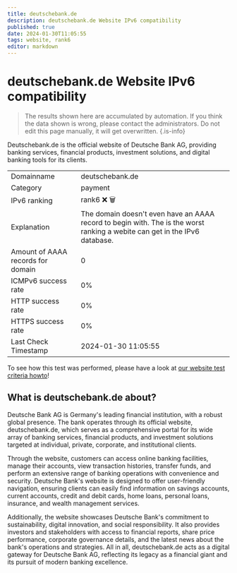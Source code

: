 ```yaml
---
title: deutschebank.de
description: deutschebank.de Website IPv6 compatibility
published: true
date: 2024-01-30T11:05:55
tags: website, rank6
editor: markdown
---
```


# deutschebank.de Website IPv6 compatibility

> The results shown here are accumulated by automation. If you think the data shown is wrong, please contact the administrators. 
> Do not edit this page manually, it will get overwritten.
{.is-info}

Deutschebank.de is the official website of Deutsche Bank AG, providing banking services, financial products, investment solutions, and digital banking tools for its clients.


|   |   |
| - | - |
| Domainname | deutschebank.de
| Category | payment |
| IPv6 ranking | rank6 :x: :wastebasket: |
| Explanation | The domain doesn't even have an AAAA record to begin with. The is the worst ranking a webite can get in the IPv6 database. |
| Amount of AAAA records for domain | 0 |
| ICMPv6 success rate | 0%|
| HTTP success rate | 0% |
| HTTPS success rate | 0% |
| Last Check Timestamp | 2024-01-30 11:05:55 |

To see how this test was performed, please have a look at [our website test criteria howto](/howto/testcriteria/website)!


## What is deutschebank.de about?
Deutsche Bank AG is Germany's leading financial institution, with a robust global presence. The bank operates through its official website, deutschebank.de, which serves as a comprehensive portal for its wide array of banking services, financial products, and investment solutions targeted at individual, private, corporate, and institutional clients.

Through the website, customers can access online banking facilities, manage their accounts, view transaction histories, transfer funds, and perform an extensive range of banking operations with convenience and security. Deutsche Bank's website is designed to offer user-friendly navigation, ensuring clients can easily find information on savings accounts, current accounts, credit and debit cards, home loans, personal loans, insurance, and wealth management services.

Additionally, the website showcases Deutsche Bank's commitment to sustainability, digital innovation, and social responsibility. It also provides investors and stakeholders with access to financial reports, share price performance, corporate governance details, and the latest news about the bank's operations and strategies. All in all, deutschebank.de acts as a digital gateway for Deutsche Bank AG, reflecting its legacy as a financial giant and its pursuit of modern banking excellence.
